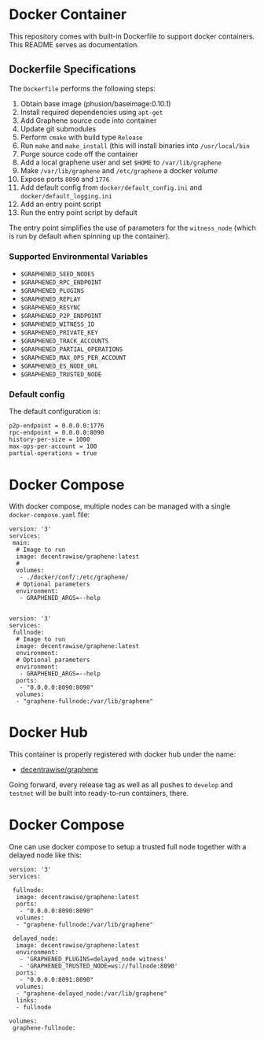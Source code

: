 # Docker Container

This repository comes with built-in Dockerfile to support docker
containers. This README serves as documentation.

## Dockerfile Specifications

The `Dockerfile` performs the following steps:

1. Obtain base image (phusion/baseimage:0.10.1)
2. Install required dependencies using `apt-get`
3. Add Graphene source code into container
4. Update git submodules
5. Perform `cmake` with build type `Release`
6. Run `make` and `make_install` (this will install binaries into `/usr/local/bin`
7. Purge source code off the container
8. Add a local graphene user and set `$HOME` to `/var/lib/graphene`
9. Make `/var/lib/graphene` and `/etc/graphene` a docker *volume*
10. Expose ports `8090` and `1776`
11. Add default config from `docker/default_config.ini` and
    `docker/default_logging.ini`
12. Add an entry point script
13. Run the entry point script by default

The entry point simplifies the use of parameters for the `witness_node`
(which is run by default when spinning up the container).

### Supported Environmental Variables

* `$GRAPHENED_SEED_NODES`
* `$GRAPHENED_RPC_ENDPOINT`
* `$GRAPHENED_PLUGINS`
* `$GRAPHENED_REPLAY`
* `$GRAPHENED_RESYNC`
* `$GRAPHENED_P2P_ENDPOINT`
* `$GRAPHENED_WITNESS_ID`
* `$GRAPHENED_PRIVATE_KEY`
* `$GRAPHENED_TRACK_ACCOUNTS`
* `$GRAPHENED_PARTIAL_OPERATIONS`
* `$GRAPHENED_MAX_OPS_PER_ACCOUNT`
* `$GRAPHENED_ES_NODE_URL`
* `$GRAPHENED_TRUSTED_NODE`

### Default config

The default configuration is:

    p2p-endpoint = 0.0.0.0:1776
    rpc-endpoint = 0.0.0.0:8090
    history-per-size = 1000
    max-ops-per-account = 100
    partial-operations = true

# Docker Compose

With docker compose, multiple nodes can be managed with a single
`docker-compose.yaml` file:

    version: '3'
    services:
     main:
      # Image to run
      image: decentrawise/graphene:latest
      # 
      volumes:
       - ./docker/conf/:/etc/graphene/
      # Optional parameters
      environment:
       - GRAPHENED_ARGS=--help


    version: '3'
    services:
     fullnode:
      # Image to run
      image: decentrawise/graphene:latest
      environment:
      # Optional parameters
      environment:
       - GRAPHENED_ARGS=--help
      ports:
       - "0.0.0.0:8090:8090"
      volumes:
      - "graphene-fullnode:/var/lib/graphene"


# Docker Hub

This container is properly registered with docker hub under the name:

* [decentrawise/graphene](https://hub.docker.com/r/decentrawise/graphene/)

Going forward, every release tag as well as all pushes to `develop` and
`testnet` will be built into ready-to-run containers, there.

# Docker Compose

One can use docker compose to setup a trusted full node together with a
delayed node like this:

```
version: '3'
services:

 fullnode:
  image: decentrawise/graphene:latest
  ports:
   - "0.0.0.0:8090:8090"
  volumes:
  - "graphene-fullnode:/var/lib/graphene"

 delayed_node:
  image: decentrawise/graphene:latest
  environment:
   - 'GRAPHENED_PLUGINS=delayed_node witness'
   - 'GRAPHENED_TRUSTED_NODE=ws://fullnode:8090'
  ports:
   - "0.0.0.0:8091:8090"
  volumes:
  - "graphene-delayed_node:/var/lib/graphene"
  links: 
  - fullnode

volumes:
 graphene-fullnode:
```
